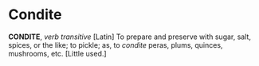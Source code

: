 # Condite

**CONDITE**, _verb transitive_ \[Latin\] To prepare and preserve with sugar, salt, spices, or the like; to pickle; as, to _condite_ peras, plums, quinces, mushrooms, etc. \[Little used.\]